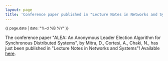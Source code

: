 ```yaml
---
layout: page
title: 'Conference paper published in "Lecture Notes in Networks and Systems"!'
---
```


<small>{{ page.date | date: "%-d %B %Y" }}</small>

The conference paper "ALEA: An Anonymous Leader Election Algorithm for Synchronous Distributed Systems", by Mitra, D., Cortesi, A., Chaki, N., has just been published in "Lecture Notes in Networks and Systems"! Available [here](https://doi.org/10.1007/978-3-030-81523-3_5).
